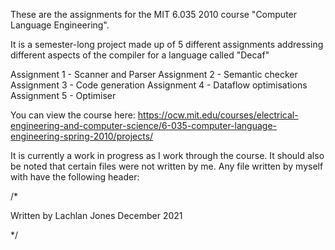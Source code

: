 <p>
These are the assignments for the MIT 6.035 2010 course "Computer Language Engineering".

It is a semester-long project made up of 5 different assignments addressing different aspects of the compiler for a language called "Decaf"

  Assignment 1 - Scanner and Parser
  Assignment 2 - Semantic checker
  Assignment 3 - Code generation
  Assignment 4 - Dataflow optimisations
  Assignment 5 - Optimiser

You can view the course here: https://ocw.mit.edu/courses/electrical-engineering-and-computer-science/6-035-computer-language-engineering-spring-2010/projects/

It is currently a work in progress as I work through the course.
It should also be noted that certain files were not written by me. Any file written by myself with have the following header:

/*

  Written by Lachlan Jones
  December 2021

*/
</p>
